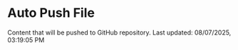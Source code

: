 # Auto Push File

Content that will be pushed to GitHub repository.
Last updated: 08/07/2025, 03:19:05 PM